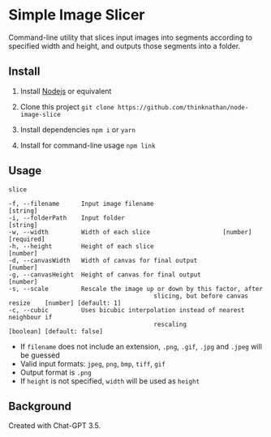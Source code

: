 # Simple Image Slicer

Command-line utility that slices input images into segments according to specified width and height, and outputs those segments into a folder.

## Install

1. Install [Nodejs](https://nodejs.org/en) or equivalent

2. Clone this project
   `git clone https://github.com/thinknathan/node-image-slice`

3. Install dependencies
   `npm i`
   or
   `yarn`

4. Install for command-line usage
   `npm link`

## Usage

`slice`

```
-f, --filename      Input image filename                              [string]
-i, --folderPath    Input folder                                      [string]
-w, --width         Width of each slice                    [number] [required]
-h, --height        Height of each slice                              [number]
-d, --canvasWidth   Width of canvas for final output                  [number]
-g, --canvasHeight  Height of canvas for final output                 [number]
-s, --scale         Rescale the image up or down by this factor, after
										slicing, but before canvas resize    [number] [default: 1]
-c, --cubic         Uses bicubic interpolation instead of nearest neighbour if
										rescaling                       [boolean] [default: false]
```

- If `filename` does not include an extension, `.png`, `.gif`, `.jpg` and `.jpeg` will be guessed
- Valid input formats: `jpeg`, `png`, `bmp`, `tiff`, `gif`
- Output format is `.png`
- If `height` is not specified, `width` will be used as `height`

## Background

Created with Chat-GPT 3.5.
